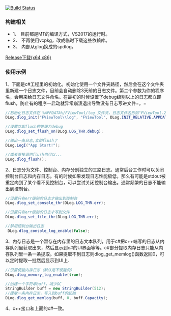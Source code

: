 [![Build Status](https://dev.azure.com/daixian/dlogPipeline/_apis/build/status/dlogPipeline-x64?branchName=master)](https://dev.azure.com/daixian/dlogPipeline/_build/latest?definitionId=2&branchName=master)
### 构建相关
* 1、 目前都是MT的编译方式，VS2017的运行时。
* 2、 不再使用vcpkg，改成临时下载这些依赖库。
* 3、 内部从glog换成的spdlog。

[Release下载(x64,x86)](https://github.com/daixian/dlog/releases)

### 使用示例
1、下面是c#工程里的初始化。初始化使用一个文件夹路径，然后会在这个文件夹里新建一个日志文件，目前会自动删除3天前的日志文件。第二个参数为你的程序名，会用来给日志文件命名。在最初的时候设置了debug级别以上的日志都立即flush，防止有的程序一启动就异常崩溃退出导致没有日志写进文件=。=
``` c#
//初始化日志文件在 %APPDATA%/FViewTool/log 文件夹，日志文件名形如"FViewTool.20190317-214418.log"
DLog.dlog_init("FViewTool\\log", "FViewTool", DLog.INIT_RELATIVE.APPDATA, false);

//设置立即flush的等级为debug
DLog.dlog_set_flush_on(DLog.LOG_THR.debug);

//输出一条日志,立即flush了
DLog.LogI("App Start!");

//或者直接调用flush也可以...
DLog.dlog_flush();
```
2、日志分为文件、控制台、内存分别独立的三路日志。通常后台工作时可以关闭控制台日志和内存日志。有的时候如果发现日志性能极低，那么有可能是stdout被重定向到了某个看不见控制台，可以尝试关闭控制台输出。通常频繁的日志不能输出到控制台。
``` c#
//设置只有err级别的日志才输出到控制台
DLog.dlog_set_console_thr(DLog.LOG_THR.err);

//设置只有err级别的日志才写到文件
DLog.dlog_set_file_thr(DLog.LOG_THR.err);

//禁用控制台输出日志
 DLog.dlog_console_log_enable(false);
```
3、内存日志是一个暂存在内存里的日志文本队列，用于c#把c++端写的日志从内存队列里获取出来，然后显示到c#的UI界面等等。c#部分提取内存日志只能从内存队列里一条一条提取。如果提取不到日志则dlog_get_memlog()函数返回0，可以定时提取一批然后显示到UI上.
``` c#
//设置使能内存日志（默认是不使能的）
DLog.dlog_memory_log_enable(true);

//创建一个字符串buff，减少GC
StringBuilder buff = new StringBuilder(512);
//提取一条内存日志，写入到buff的起始
DLog.dlog_get_memlog(buff, 0, buff.Capacity);
```
4、c++接口和上面的c#一致。